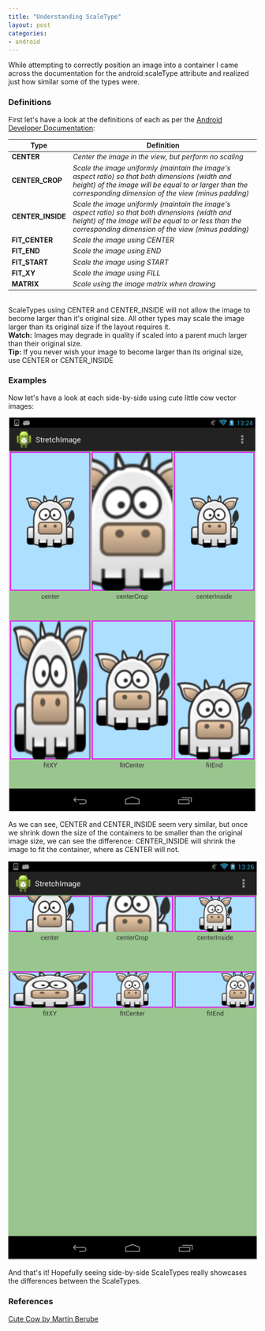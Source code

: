 ```yaml
---
title: "Understanding ScaleType"
layout: post
categories:
- android
---
```


While attempting to correctly position an image into a container I came across the documentation for the android:scaleType attribute and realized
just how similar some of the types were. 

<!-- more -->

### Definitions
First let's have a look at the definitions of each as per the [Android Developer Documentation](http://developer.android.com/reference/android/widget/ImageView.ScaleType.html):

**Type** | **Definition**    
--- | ---
**CENTER** | *Center the image in the view, but perform no scaling*
**CENTER_CROP** | *Scale the image uniformly (maintain the image's aspect ratio) so that both dimensions (width and height) of the image will be equal to or larger than the corresponding dimension of the view (minus padding)*
**CENTER_INSIDE** | *Scale the image uniformly (maintain the image's aspect ratio) so that both dimensions (width and height) of the image will be equal to or less than the corresponding dimension of the view (minus padding)*
**FIT_CENTER** | *Scale the image using CENTER*
**FIT_END** | *Scale the image using END*
**FIT_START** | *Scale the image using START*
**FIT_XY** | *Scale the image using FILL*
**MATRIX** | *Scale using the image matrix when drawing*

<br />
ScaleTypes using CENTER and CENTER_INSIDE will not allow the image to become larger than it's original size. 
All other types may scale the image larger than its original size if the layout requires it. 

<div class="alert alert-info">
<b>Watch:</b> Images may degrade in quality if scaled into a parent much larger than their original size.
</div>
<div class="alert alert-info">
<b>Tip:</b> If you never wish your image to become larger than its original size, use CENTER or CENTER_INSIDE
</div>

### Examples
Now let's have a look at each side-by-side using cute little cow vector images:

<img class="img-responsive" src="/img/blog/2013-10-28-SizingImage_1.png" />

As we can see, CENTER and CENTER_INSIDE seem very similar, but once we shrink down the size of the containers to be smaller than the original image size, we can see the difference: CENTER_INSIDE will shrink the image to fit the container, where as CENTER will not.

<img class="img-responsive" src="/img/blog/2013-10-28-SizingImage_2.png" />

And that's it! Hopefully seeing side-by-side ScaleTypes really showcases the differences between the ScaleTypes.

### References
[Cute Cow by Martin Berube](http://www.iconarchive.com/show/animal-icons-by-martin-berube.html)
